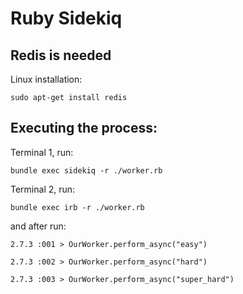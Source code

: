 # Ruby Sidekiq

## Redis is needed

Linux installation:
```
sudo apt-get install redis
```

## Executing the process:

Terminal 1, run:
```
bundle exec sidekiq -r ./worker.rb
```

Terminal 2, run:
```
bundle exec irb -r ./worker.rb
```

and after run:

```
2.7.3 :001 > OurWorker.perform_async("easy")
```

```
2.7.3 :002 > OurWorker.perform_async("hard")
```

```
2.7.3 :003 > OurWorker.perform_async("super_hard")
```
